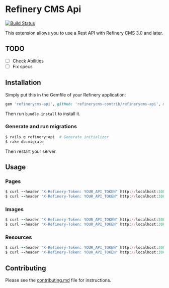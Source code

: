 # Refinery CMS Api

[![Build Status](https://travis-ci.org/refinerycms-contrib/refinerycms-api.svg?branch=master)](https://travis-ci.org/refinerycms-contrib/refinerycms-api)

This extension allows you to use a Rest API with Refinery CMS 3.0 and later.

## TODO
* [ ] Check Abilities
* [ ] Fix specs

## Installation

Simply put this in the Gemfile of your Refinery application:

```ruby
gem 'refinerycms-api', github: 'refinerycms-contrib/refinerycms-api', master: 'branch'
```

Then run `bundle install` to install it.


### Generate and run migrations

```sh
$ rails g refinery:api  # Generate initializer
$ rake db:migrate
```

Then restart your server.

## Usage

### Pages

```ruby
$ curl --header "X-Refinery-Token: YOUR_API_TOKEN" http://localhost:3000/api/v1/pages
$ curl --header "X-Refinery-Token: YOUR_API_TOKEN" http://localhost:3000/api/v1/pages/1
```

### Images

```ruby
$ curl --header "X-Refinery-Token: YOUR_API_TOKEN" http://localhost:3000/api/v1/images
$ curl --header "X-Refinery-Token: YOUR_API_TOKEN" http://localhost:3000/api/v1/images/1
```

### Resources

```ruby
$ curl --header "X-Refinery-Token: YOUR_API_TOKEN" http://localhost:3000/api/v1/resources
$ curl --header "X-Refinery-Token: YOUR_API_TOKEN" http://localhost:3000/api/v1/resources/1
```

## Contributing

Please see the [contributing.md](contributing.md) file for instructions.
